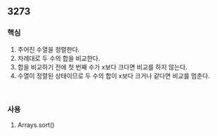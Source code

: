 ## 3273

### 핵심
1. 주어진 수열을 정렬한다.
2. 차례대로 두 수의 합을 비교한다.
3. 합을 비교하기 전에 첫 번째 수가 x보다 크다면 비교를 하지 않는다.
4. 수열이 정렬된 상태이므로 두 수의 합이 x보다 크거나 같다면 비교를 멈춘다.
<br/>

### 사용
1. Arrays.sort()
